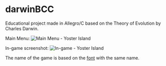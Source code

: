 # darwinBCC

Educational project made in Allegro/C based on the Theory of Evolution by Charles Darwin.

Main Menu:
![Main Menu - Yoster Island](https://raw.githubusercontent.com/juhansmn/darwinBCC/master/hotsite/imagem.png)

In-game screenshot:
![In-game - Yoster Island](https://raw.githubusercontent.com/juhansmn/darwinBCC/master/hotsite/gal3.png)

The name of the game is based on the [font](https://www.1001fonts.com/yoster-island-font.html) with the same name.